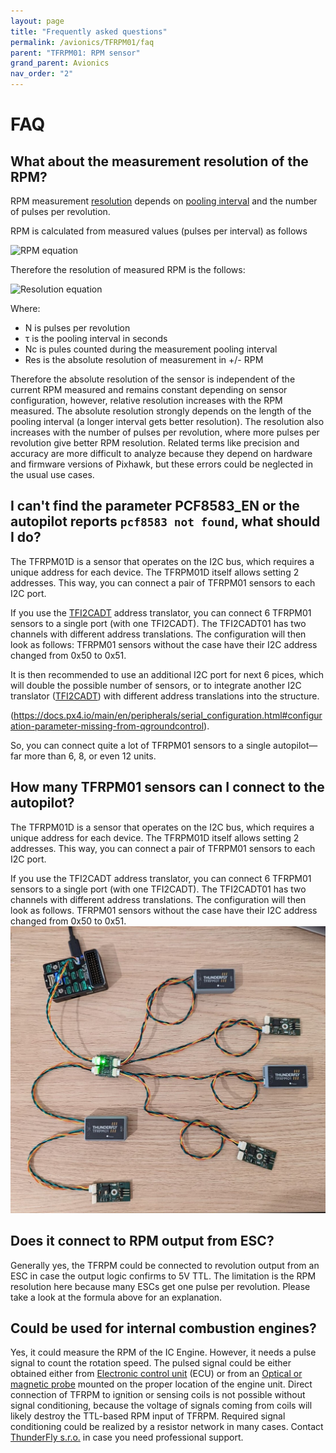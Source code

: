 ```yaml
---
layout: page
title: "Frequently asked questions"
permalink: /avionics/TFRPM01/faq
parent: "TFRPM01: RPM sensor"
grand_parent: Avionics
nav_order: "2"
---
```



# FAQ
## What about the measurement resolution of the RPM?

RPM measurement [resolution](https://en.wikipedia.org/wiki/Sensor#Resolution) depends on [pooling interval](https://docs.px4.io/main/en/advanced_config/parameter_reference.html#PCF8583_POOL) and the number of pulses per revolution.

RPM is calculated from measured values (pulses per interval) as follows

![RPM equation](https://latex.codecogs.com/png.image?\dpi{110}RPM=\frac{N_c60}{N\tau})

Therefore the resolution of measured RPM is the follows:

![Resolution equation](https://latex.codecogs.com/png.image?\dpi{110}Res=\frac{60}{N\tau})


Where:
  * N is pulses per revolution
  * τ is the pooling interval in seconds
  * Nc is pules counted during the measurement pooling interval
  * Res is the absolute resolution of measurement in +/- RPM

Therefore the absolute resolution of the sensor is independent of the current RPM measured and remains constant depending on sensor configuration, however, relative resolution increases with the RPM measured.  The absolute resolution strongly depends on the length of the pooling interval (a longer interval gets better resolution). The resolution also increases with the number of pulses per revolution, where more pulses per revolution give better RPM resolution. Related terms like precision and accuracy are more difficult to analyze because they depend on hardware and firmware versions of Pixhawk, but these errors could be neglected in the usual use cases.

## I can't find the parameter PCF8583_EN or the autopilot reports `pcf8583 not found`, what should I do?

The TFRPM01D is a sensor that operates on the I2C bus, which requires a unique address for each device. The TFRPM01D itself allows setting 2 addresses. This way, you can connect a pair of TFRPM01 sensors to each I2C port.

If you use the [TFI2CADT](../TFI2CADT01) address translator, you can connect 6 TFRPM01 sensors to a single port (with one TFI2CADT). The TFI2CADT01 has two channels with different address translations. The configuration will then look as follows: TFRPM01 sensors without the case have their I2C address changed from 0x50 to 0x51.

It is then recommended to use an additional I2C port for next 6 pices, which will double the possible number of sensors, or to integrate another I2C translator ([TFI2CADT](../TFI2CADT01)) with different address translations into the structure.

(https://docs.px4.io/main/en/peripherals/serial_configuration.html#configuration-parameter-missing-from-qgroundcontrol).

So, you can connect quite a lot of TFRPM01 sensors to a single autopilot—far more than 6, 8, or even 12 units.


## How many TFRPM01 sensors can I connect to the autopilot?

The TFRPM01D is a sensor that operates on the I2C bus, which requires a unique address for each device. The TFRPM01D itself allows setting 2 addresses. This way, you can connect a pair of TFRPM01 sensors to each I2C port.

If you use the TFI2CADT address translator, you can connect 6 TFRPM01 sensors to a single port (with one TFI2CADT). The TFI2CADT01 has two channels with different address translations. The configuration will then look as follows. TFRPM01 sensors without the case have their I2C address changed from 0x50 to 0x51.
![](multiple_tfrpm.jpg)


## Does it connect to RPM output from ESC?

Generally yes, the TFRPM could be connected to revolution output from an ESC in case the output logic confirms to 5V TTL.
The limitation is the RPM resolution here because many ESCs get one pulse per revolution. Please take a look at the formula above for an explanation.

## Could be used for internal combustion engines?

Yes, it could measure the RPM of the IC Engine. However, it needs a pulse signal to count the rotation speed. The pulsed signal could be either obtained either from [Electronic control unit](https://en.wikipedia.org/wiki/Electronic_control_unit) (ECU) or from an [Optical or magnetic probe](https://github.com/ThunderFly-aerospace/TFPROBE01) mounted on the proper location of the engine unit. Direct connection of TFRPM to ignition or sensing coils is not possible without signal conditioning, because the voltage of signals coming from coils will likely destroy the TTL-based RPM input of TFRPM. Required signal conditioning could be realized by a resistor network in many cases. Contact [ThunderFly s.r.o.](https://www.thunderfly.cz/contact-us.html) in case you need professional support.

